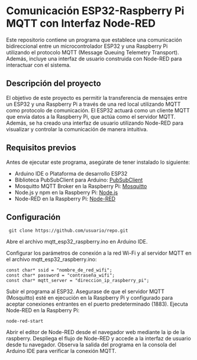 # Comunicación ESP32-Raspberry Pi MQTT con Interfaz Node-RED
Este repositorio contiene un programa que establece una comunicación bidireccional entre un microcontrolador ESP32 y una Raspberry Pi utilizando el protocolo MQTT (Message Queuing Telemetry Transport). Además, incluye una interfaz de usuario construida con Node-RED para interactuar con el sistema.

## Descripción del proyecto
El objetivo de este proyecto es permitir la transferencia de mensajes entre un ESP32 y una Raspberry Pi a través de una red local utilizando MQTT como protocolo de comunicación. El ESP32 actuará como un cliente MQTT que envía datos a la Raspberry Pi, que actúa como el servidor MQTT. Además, se ha creado una interfaz de usuario utilizando Node-RED para visualizar y controlar la comunicación de manera intuitiva.

## Requisitos previos
Antes de ejecutar este programa, asegúrate de tener instalado lo siguiente:

+ Arduino IDE o Plataforma de desarrollo ESP32
+ Biblioteca PubSubClient para Arduino: [PubSubClient](https://github.com/knolleary/pubsubclient)
+ Mosquitto MQTT Broker en la Raspberry Pi: [Mosquitto](https://mosquitto.org/)
+ Node.js y npm en la Raspberry Pi: [Node.js](https://nodejs.org/en)
+ Node-RED en la Raspberry Pi: [Node-RED](https://nodered.org/)

## Configuración

``` git clone https://github.com/usuario/repo.git```

Abre el archivo mqtt_esp32_raspberry.ino en Arduino IDE.

Configurar los parámetros de conexión a la red Wi-Fi y al servidor MQTT en el archivo mqtt_esp32_raspberry.ino:

```
const char* ssid = "nombre_de_red_wifi";
const char* password = "contraseña_wifi";
const char* mqtt_server = "direccion_ip_raspberry_pi";
```

Subir el programa al ESP32.
Asegurase de que el servidor MQTT (Mosquitto) esté en ejecución en la Raspberry Pi y configurado para aceptar conexiones entrantes en el puerto predeterminado (1883).
Ejecuta Node-RED en la Raspberry Pi:

```node-red-start```

Abrir el editor de Node-RED desde el navegador web mediante la ip de la raspberry.
Despliega el flujo de Node-RED y accede a la interfaz de usuario desde tu navegador.
Observa la salida del programa en la consola del Arduino IDE para verificar la conexión MQTT.
